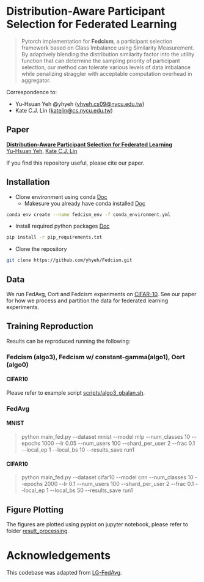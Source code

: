 # Distribution-Aware Participant Selection for Federated Learning

> Pytorch implementation for **Fedcism**, a participant selection framework based on Class Imbalance using Similarity Measurement. 
> By adaptively blending the distribution similarity factor into the utility function that can determine the sampling priority of participant selection, our method can tolerate various levels of data imbalance while penalizing straggler with acceptable computation overhead in aggregator.

Correspondence to: 
  - Yu-Hsuan Yeh @yhyeh (yhyeh.cs09@nycu.edu.tw)
  - Kate C.J. Lin (katelin@cs.nycu.edu.tw)
  
## Paper
[**Distribution-Aware Participant Selection for Federated Learning**](https://)<br>
[Yu-Hsuan Yeh](https://www.linkedin.com/in/yhyeh/), [Kate C.J. Lin](https://people.cs.nctu.edu.tw/~katelin/)<br>

If you find this repository useful, please cite our paper.

## Installation
- Clone environment using conda [Doc](https://conda.io/projects/conda/en/latest/user-guide/tasks/manage-environments.html#creating-an-environment-from-an-environment-yml-file)
  - Makesure you already have conda installed [Doc](https://docs.anaconda.com/anaconda/install/)
```bash
conda env create --name fedcism_env -f conda_environment.yml
```
- Install required python packages [Doc](https://pip.pypa.io/en/stable/cli/pip_install/#)
```bash
pip install -r pip_requirements.txt
```
- Clone the repository
```bash
git clone https://github.com/yhyeh/Fedcism.git
```

## Data
We run FedAvg, Oort and Fedcism experiments on [CIFAR-10](https://www.cs.toronto.edu/~kriz/cifar.html). See our paper for how we process and partition the data for federated learning experiments.

## Training Reproduction
Results can be reproduced running the following:

### Fedcism (algo3), Fedcism w/ constant-gamma(algo1), Oort (algo0)
#### CIFAR10 
Please refer to example script [scripts/algo3_gbalan.sh](scripts/algo3_gbalan.sh).

### FedAvg
#### MNIST
> python main_fed.py --dataset mnist --model mlp --num_classes 10 --epochs 1000 --lr 0.05 --num_users 100 --shard_per_user 2 --frac 0.1 --local_ep 1 --local_bs 10 --results_save run1

#### CIFAR10 
> python main_fed.py --dataset cifar10 --model cnn --num_classes 10 --epochs 2000 --lr 0.1 --num_users 100 --shard_per_user 2 --frac 0.1 --local_ep 1 --local_bs 50 --results_save run1

## Figure Plotting
The figures are plotted using pyplot on jupyter notebook, please refer to folder [result_processing](result_processing/).

# Acknowledgements
This codebase was adapted from [LG-FedAvg](https://github.com/pliang279/LG-FedAvg).
